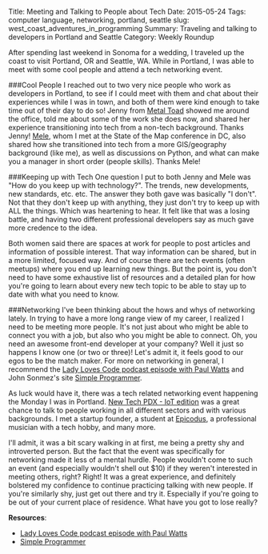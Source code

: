 Title: Meeting and Talking to People about Tech
Date: 2015-05-24
Tags: computer language, networking, portland, seattle
slug: west_coast_adventures_in_programming
Summary: Traveling and talking to developers in Portland and Seattle
Category: Weekly Roundup

After spending last weekend in Sonoma for a wedding, I traveled up the coast to visit Portland, OR and Seattle, WA. While in Portland, I was able to meet with some cool people and attend a tech networking event.

###Cool People
I reached out to two very nice people who work as developers in Portland, to see if I could meet with them and chat about their experiences while I was in town, and both of them were kind enough to take time out of their day to do so!
Jenny from [Metal Toad](http://www.metaltoad.com/) showed me around the office, told me about some of the work she does now, and shared her experience transitioning into tech from a non-tech background. Thanks Jenny!
[Mele](http://pdxmele.com/), whom I met at the State of the Map conference in DC, also shared how she transitioned into tech from a more GIS/geography background (like me), as well as discussions on Python, and what can make you a manager in short order (people skills). Thanks Mele!

###Keeping up with Tech
One question I put to both Jenny and Mele was "How do you keep up with technology?". The trends, new developments, new standards, etc. etc. The answer they both gave was basically "I don't". Not that they don't keep up with anything, they just don't try to keep up with ALL the things. Which was heartening to hear. It felt like that was a losing battle, and having two different professional developers say as much gave more credence to the idea.

Both women said there are spaces at work for people to post articles and information of possible interest. That way information can be shared, but in a more limited, focused way. And of course there are tech events (often meetups) where you end up learning new things. But the point is, you don't need to have some exhaustive list of resources and a detailed plan for how you're going to learn about every new tech topic to be able to stay up to date with what you need to know.

###Networking
I've been thinking about the hows and whys of networking lately. In trying to have a more long range view of my career, I realized I need to be meeting more people. It's not just about who might be able to connect you with a job, but also who you might be able to connect. Oh, you need an awesome front-end developer at your company? Well it just so happens I know one (or two or three)! Let's admit it, it feels good to our egos to be the match maker. For more on networking in general, I recommend the [Lady Loves Code podcast episode with Paul Watts](http://www.ladylovescode.com/2015/04/13/networking-and-karaoke-with-paul-watts/) and John Sonmez's site [Simple Programmer](http://simpleprogrammer.com/).

As luck would have it, there was a tech related networking event happening the Monday I was in Portland. [New Tech PDX - IoT edition](http://www.meetup.com/NewTechPDX/events/221190808/?a=co2_grp&gj=co2&rv=co2) was a great chance to talk to people working in all different sectors and with various backgrounds. I met a startup founder, a student at [Epicodus](http://www.epicodus.com/), a professional musician with a tech hobby, and many more.

I'll admit, it was a bit scary walking in at first, me being a pretty shy and introverted person. But the fact that the event was specifically for networking made it less of a mental hurdle. People wouldn't come to such an event (and especially wouldn't shell out $10) if they weren't interested in meeting others, right? Right! It was a great experience, and definitely bolstered my confidence to continue practicing talking with new people. If you're similarly shy, just get out there and try it. Especially if you're going to be out of your current place of residence. What have you got to lose really?

**Resources**:

- [Lady Loves Code podcast episode with Paul Watts](http://www.ladylovescode.com/2015/04/13/networking-and-karaoke-with-paul-watts/)
- [Simple Programmer](http://simpleprogrammer.com/)
